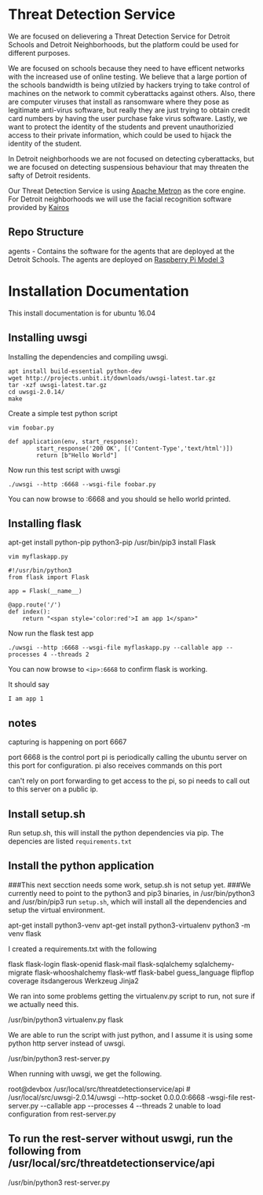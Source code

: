 # Threat Detection Service

We are focused on delievering a Threat Detection Service for Detroit Schools and Detroit Neighborhoods, but the platform could be used for different purposes.  

We are focused on schools because they need to have efficent networks with the increased use of online testing.  We believe that a large portion of the schools bandwidth is being utilzied by hackers trying to take control of machines on the network to commit cyberattacks against others.  Also, there are computer viruses that install as ransomware where they pose as legitimate anti-virus software, but really they are just trying to obtain credit card numbers by having the user purchase fake virus software.  Lastly, we want to protect the identity of the students and prevent unauthorizied access to their private information, which could be used to hijack the identity of the student.

In Detroit neighborhoods we are not focused on detecting cyberattacks, but we are focused on detecting suspensious behaviour that may threaten the safty of Detroit residents.

Our Threat Detection Service is using [Apache Metron](http://metron.incubator.apache.org/) as the core engine.  For Detroit neighborhoods we will use the facial recognition software provided by [Kairos](https://www.kairos.com/)

## Repo Structure

agents - Contains the software for the agents that are deployed at the Detroit Schools. The agents are deployed on [Raspberry Pi Model 3](https://www.raspberrypi.org/products/raspberry-pi-3-model-b/)



# Installation Documentation
This install documentation is for ubuntu 16.04

## Installing uwsgi

Installing the dependencies and compiling uwsgi.

```
apt install build-essential python-dev
wget http://projects.unbit.it/downloads/uwsgi-latest.tar.gz
tar -xzf uwsgi-latest.tar.gz
cd uwsgi-2.0.14/
make
```


Create a simple test python script

```
vim foobar.py
```

```
def application(env, start_response):
        start_response('200 OK', [('Content-Type','text/html')])
        return [b"Hello World"]
```

Now run this test script with uwsgi

```
./uwsgi --http :6668 --wsgi-file foobar.py
```


You can now browse to <ip>:6668 and you should se hello world printed. 


## Installing flask
apt-get install python-pip python3-pip
/usr/bin/pip3 install Flask

```
vim myflaskapp.py
```

```
#!/usr/bin/python3
from flask import Flask

app = Flask(__name__)

@app.route('/')
def index():
    return "<span style='color:red'>I am app 1</span>"
```

Now run the flask test app

```
./uwsgi --http :6668 --wsgi-file myflaskapp.py --callable app --processes 4 --threads 2
```

You can now browse to `<ip>:6668` to confirm flask is working. 

It should say 

```
I am app 1
```






## notes

capturing is happening on port 6667

port 6668 is the control port
	pi is periodically calling the ubuntu server on this port for configuration.
	pi also receives commands on this port

can't rely on port forwarding to get access to the pi, so pi needs to call out to this server on a public ip. 
		 
		
		
## Install setup.sh
Run setup.sh, this will install the python dependencies via pip. The depencies are listed `requirements.txt` 


## Install the python application

###This next secction needs some work, setup.sh is not setup yet. 
###We currently need to point to the python3 and pip3 binaries, in /usr/bin/python3 and /usr/bin/pip3
run `setup.sh`, which will install all the dependencies and setup the virtual environment.


apt-get install python3-venv
apt-get install python3-virtualenv
python3 -m venv flask


I created a requirements.txt with the following

 flask
 flask-login
 flask-openid
 flask-mail
 flask-sqlalchemy
 sqlalchemy-migrate
 flask-whooshalchemy
 flask-wtf
 flask-babel
 guess_language
 flipflop
 coverage
itsdangerous
Werkzeug
Jinja2


We ran into some problems getting the virtualenv.py script to run, not sure if we actually need this. 

/usr/bin/python3 virtualenv.py flask


We are able to run the script with just python, and I assume it is using some python http server instead of uwsgi.

/usr/bin/python3 rest-server.py


When running with uwsgi, we get the following. 

root@devbox /usr/local/src/threatdetectionservice/api # /usr/local/src/uwsgi-2.0.14/uwsgi --http-socket 0.0.0.0:6668 -wsgi-file rest-server.py --callable app --processes 4 --threads 2
unable to load configuration from rest-server.py


## To run the rest-server without uswgi, run the following from /usr/local/src/threatdetectionservice/api
/usr/bin/python3 rest-server.py
